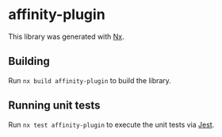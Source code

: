 # affinity-plugin

This library was generated with [Nx](https://nx.dev).

## Building

Run `nx build affinity-plugin` to build the library.

## Running unit tests

Run `nx test affinity-plugin` to execute the unit tests via [Jest](https://jestjs.io).
